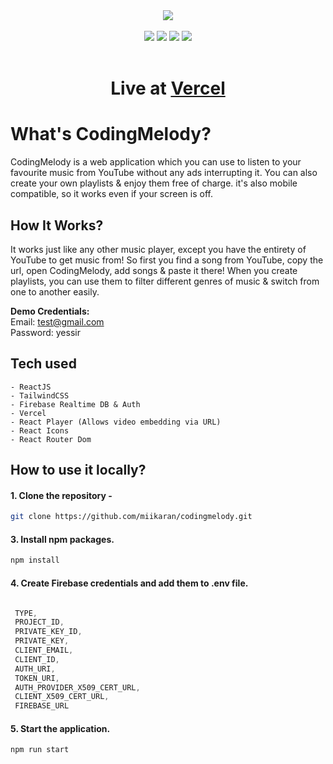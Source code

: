 <div align=center>
  <a href="https://codingmelody.vercel.app">
    <img src="https://user-images.githubusercontent.com/88707539/191809130-f50563d3-de02-40d0-be22-0347586a9c1e.svg"></img>
  </a>  
</div>
<br>
<div align="center">
  <img src="https://img.shields.io/badge/React-20232A?style=for-the-badge&logo=react&logoColor=61DAFB">
  <img src="https://img.shields.io/badge/Tailwind_CSS-38B2AC?style=for-the-badge&logo=tailwind-css&logoColor=white">
  <img src="https://img.shields.io/badge/Firebase-FFCA28.svg?style=for-the-badge&logo=Firebase&logoColor=black">
  <img src="https://img.shields.io/badge/Vercel-000000?style=for-the-badge&logo=vercel&logoColor=white">
</div>

<br>

<div align=center> 

# Live at <a href="https://codingmelody.vercel.app">Vercel</a>

</div>


# What's CodingMelody?
CodingMelody is a web application which you can use to listen to your favourite music from YouTube without any ads interrupting it. You can also create your own playlists & enjoy them free of charge. it's also mobile compatible, so it works even if your screen is off.

## How It Works?
It works just like any other music player, except you have the entirety of YouTube to get music from! So first you find a song from YouTube, copy the url, open CodingMelody, add songs & paste it there! When you create playlists, you can use them to filter different genres of music & switch from one to another easily.

**Demo Credentials:** <br>
Email: test@gmail.com <br>
Password: yessir

## Tech used
    - ReactJS
    - TailwindCSS
    - Firebase Realtime DB & Auth
    - Vercel
    - React Player (Allows video embedding via URL)
    - React Icons
    - React Router Dom
    

## How to use it locally?

 #### 1. Clone the repository -
   ```sh
   git clone https://github.com/miikaran/codingmelody.git
  ```
 #### 3. Install npm packages.
   ```sh
   npm install
   ```
 #### 4. Create Firebase credentials and add them to .env file.
   ```js
   
    TYPE,
    PROJECT_ID,
    PRIVATE_KEY_ID,
    PRIVATE_KEY,
    CLIENT_EMAIL,
    CLIENT_ID,
    AUTH_URI,
    TOKEN_URI,
    AUTH_PROVIDER_X509_CERT_URL,
    CLIENT_X509_CERT_URL,
    FIREBASE_URL
   ```
   
 #### 5. Start the application.

  ```sh
  npm run start
 ```
 







